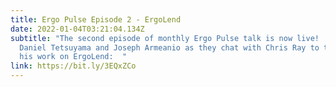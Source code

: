 ```yaml
---
title: Ergo Pulse Episode 2 - ErgoLend
date: 2022-01-04T03:21:04.134Z
subtitle: "The second episode of monthly Ergo Pulse talk is now live!  Join
  Daniel Tetsuyama and Joseph Armeanio as they chat with Chris Ray to talk about
  his work on ErgoLend:  "
link: https://bit.ly/3EQxZCo
---
```

